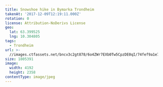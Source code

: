 ```yaml
---
title: Snowshoe hike in Bymarka Trondheim
takenAt: '2017-12-09T12:19:11.000Z'
rotation: 0
license: Attribution-NoDerivs License
geo:
  lat: 63.399525
  lng: 10.304805
tags:
  - Trondheim
url: >-
  //images.ctfassets.net/bncv3c2gt878/6o4ZWr7EXb0Tw5CpzDE0qI/74fef9a1e7faf906735a9fbfd67e2569/snowshoe-hike-in-bymarka-trondheim_25089175898_o
size: 1805391
image:
  width: 4192
  height: 2358
contentType: image/jpeg
---
```


